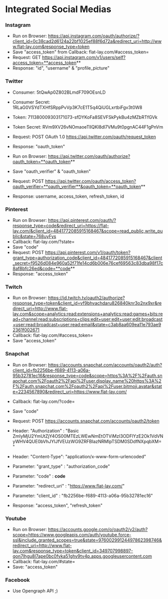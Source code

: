 <!-- TITLE: Social Integrations -->
<!-- SUBTITLE: A quick summary of Social Integrations -->

# Integrated Social Medias

### Instagram

* Run on Browser: https://api.instagram.com/oauth/authorize/?client_id=0c38cad2d6124a22bf1025ef88f6d72a&redirect_uri=http://www.flat-lay.com&response_type=token
* Save "access_token" from Callback: flat-lay.com/#access_token= 
* Request: GET https://api.instagram.com/v1/users/self?access_token=**access_token**
* Response: "id", "username" & "profile_picture"

### Twitter

* Consumer: 5tQwAp0Z802BLmdF709OEsnLD
* Consumer Secret: 1RLaG0VSYdTXHfSRppPvVp3K7cE1T5q4QiUGLxrtbiFgv3t0W8
* Token: 711380009303171073-sfDYKoFa8SEVFSkPykBu4zMZbRTfGVk
* Token Secret: RVm9XV26vNOmaoeTllQKl8dl7VMu9t0pgnAC44F1gPnVm

* Request: POST OAuth 1.0  https://api.twitter.com/oauth/request_token 
* Response: "oauth_token" 
* Run on Browser: https://api.twitter.com/oauth/authorize?oauth_token=**oauth_token**
* Save "oauth_verifier" & "oauth_token"
* Request: POST https://api.twitter.com/oauth/access_token?oauth_verifier=**oauth_verifier**&oauth_token=**oauth_token**
* Response: username, access_token, refresh_token, id

### Pinterest

* Run on Browser: https://api.pinterest.com/oauth/?response_type=code&redirect_uri=https://flat-lay.com/&client_id=4841772085915168467&scope=read_public,write_public&state=768uyFys
* Callback: flat-lay.com/?state=
* Save "code" 
* Request: POST https://api.pinterest.com/v1/oauth/token?grant_type=authorization_code&client_id=4841772085915168467&client_secret=f9526d084e960a52f71fe14cd6b006e76cef69563c83dba98f17c8af8bfc26ed&code=**code**
* Response: "access_token"

### Twitch

* Run on Browser: https://id.twitch.tv/oauth2/authorize?response_type=token&client_id=vf9bhvachdaru826840knr3o2nx9xr&redirect_uri=http://www.flat-lay.com&scope=analytics:read:extensions+analytics:read:games+bits:read+channel:read:subscriptions+clips:edit+user:edit+user:edit:broadcast+user:read:broadcast+user:read:email&state=c3ab8aa609ea11e793ae92361f002671
* Callback: flat-lay.com/#access_token=
* Save "access_token"

### Snapchat

* Run on Browser: https://accounts.snapchat.com/accounts/oauth2/auth?client_id=fb2256be-f689-4113-a06a-95b32781ec16&response_type=code&scope=https%3A%2F%2Fauth.snapchat.com%2Foauth2%2Fapi%2Fuser.display_name%20https%3A%2F%2Fauth.snapchat.com%2Foauth2%2Fapi%2Fuser.bitmoji.avatar&state=2234567890&redirect_uri=https://www.flat-lay.com/
* Callback: flat-lay.com/?code=
* Save "code"

* Request: POST https://accounts.snapchat.com/accounts/oauth2/token
* Header: "Authorization" : "Basic ZmIyMjU2YmUtZjY4OS00MTEzLWEwNmEtOTViMzI3ODFlYzE2Ok1VdVNyWHV4QUE0bVhJYlJfVEUzWG9ZRFBIazNRMlpTSDM0SDdfNXpqbXM="
* Header: "Content-Type": "application/x-www-form-urlencoded"
* Parameter: "grant_type" : "authorization_code"
* Parameter: "code" : **code**
* Parameter: "redirect_uri" : "https://www.flat-lay.com/"
* Parameter: "client_id" : "fb2256be-f689-4113-a06a-95b32781ec16"
* Response: "access_token", "refresh_token"

### Youtube

* Run on Browser: https://accounts.google.com/o/oauth2/v2/auth?scope=https://www.googleapis.com/auth/youtube.force-ssl&include_granted_scopes=true&state=97600299124497862398746&redirect_uri=http://www.flat-lay.com&response_type=token&client_id=349707998897-qon7lhgu8l7ape0bc0fvka51ghv9tv4p.apps.googleusercontent.com
* Callback: flat-lay.com/#state=
* Save: "access_token"

### Facebook

* Use Opengraph API ;)

								